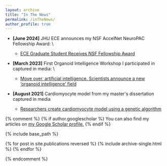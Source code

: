 ```yaml
---
layout: archive
title: "In The News"
permalink: /inTheNews/
author_profile: true
---
```


* **[June 2024]** JHU ECE announces my NSF AccelNet NeuroPAC Fellowship Award: \\
  - [ECE Graduate Student Receives NSF Fellowship Award](https://engineering.jhu.edu/ece/news/ece-graduate-student-receives-nsf-fellowship-award/)

* **[March 2023]** First Organoid Intelligence Workshop I participated in captured in media: \\
  - [Move over, artificial intelligence. Scientists announce a new ‘organoid intelligence’ field](https://www.cnn.com/2023/03/02/world/brain-computer-organoids-scn/index.html)

* **[August 2021]** Cardiomyocyte model from my master's dissertation captured in media
  - [Researchers create cardiomyocyte model using a genetic algorithm](https://www.azolifesciences.com/news/20210831/Researchers-create-cardiomyocyte-model-using-a-genetic-algorithm.aspx)

{% comment %}
{% if author.googlescholar %}
  You can also find my articles on <u><a href="{{author.googlescholar}}">my Google Scholar profile</a>.</u>
{% endif %}

{% include base_path %}

{% for post in site.publications reversed %}
  {% include archive-single.html %}
{% endfor %}

{% endcomment %}
